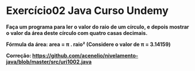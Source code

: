 # Exercício02 Java Curso Undemy

**Faça um programa para ler o valor do raio de um círculo, e depois mostrar o valor da área deste círculo com quatro
casas decimais.**

**Fórmula da área: area = π . raio² 
(Considere o valor de π = 3.14159)**

**Correção: https://github.com/acenelio/nivelamento-java/blob/master/src/uri1002.java**


